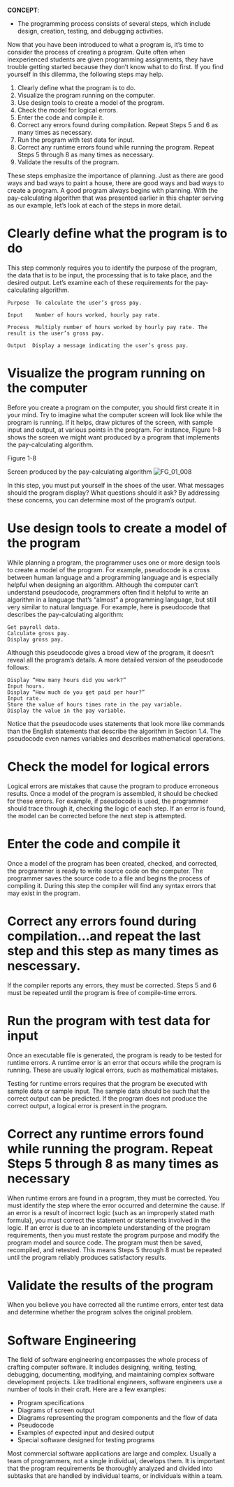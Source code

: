 **CONCEPT**: 
- The programming process consists of several steps, which include design, creation, testing, and debugging activities.

Now that you have been introduced to what a program is, it’s time to consider the process of creating a program. Quite often when inexperienced students are given programming assignments, they have trouble getting started because they don’t know what to do first. If you find yourself in this dilemma, the following steps may help.

  1. Clearly define what the program is to do.
  2. Visualize the program running on the computer.
  3. Use design tools to create a model of the program.
  4. Check the model for logical errors.
  5. Enter the code and compile it.
  6. Correct any errors found during compilation. Repeat Steps 5 and 6 as many times as necessary.
  7. Run the program with test data for input.
  8. Correct any runtime errors found while running the program. Repeat Steps 5 through 8 as many times as necessary.
  9. Validate the results of the program.

These steps emphasize the importance of planning. Just as there are good ways and bad ways to paint a house, there are good ways and bad ways to create a program. A good program always begins with planning. With the pay-calculating algorithm that was presented earlier in this chapter serving as our example, let’s look at each of the steps in more detail.

Clearly define what the program is to do
===========================================

This step commonly requires you to identify the purpose of the program, the data that is to be input, the processing that is to take place, and the desired output. Let’s examine each of these requirements for the pay-calculating algorithm.

```
Purpose  To calculate the user’s gross pay.

Input    Number of hours worked, hourly pay rate.

Process  Multiply number of hours worked by hourly pay rate. The result is the user’s gross pay.

Output  Display a message indicating the user’s gross pay.
```

Visualize the program running on the computer
==============================================

Before you create a program on the computer, you should first create it in your mind. Try to imagine what the computer screen will look like while the program is running. If it helps, draw pictures of the screen, with sample input and output, at various points in the program. For instance, Figure 1-8 shows the screen we might want produced by a program that implements the pay-calculating algorithm.

Figure 1-8

Screen produced by the pay-calculating algorithm
![FG_01_008](https://github.com/user-attachments/assets/54ffdbbe-b763-459d-bec2-837d6340dbf8)

In this step, you must put yourself in the shoes of the user. What messages should the program display? What questions should it ask? By addressing these concerns, you can determine most of the program’s output.

Use design tools to create a model of the program
======================================================
While planning a program, the programmer uses one or more design tools to create a model of the program. For example, pseudocode is a cross between human language and a programming language and is especially helpful when designing an algorithm. Although the computer can’t understand pseudocode, programmers often find it helpful to write an algorithm in a language that’s “almost” a programming language, but still very similar to natural language. For example, here is pseudocode that describes the pay-calculating algorithm:
```
Get payroll data.
Calculate gross pay.
Display gross pay.
```
Although this pseudocode gives a broad view of the program, it doesn’t reveal all the program’s details. A more detailed version of the pseudocode follows:
```
Display “How many hours did you work?”
Input hours.
Display “How much do you get paid per hour?”
Input rate.
Store the value of hours times rate in the pay variable.
Display the value in the pay variable.
```
Notice that the pseudocode uses statements that look more like commands than the English statements that describe the algorithm in Section 1.4. The pseudocode even names variables and describes mathematical operations. 

Check the model for logical errors
=
Logical errors are mistakes that cause the program to produce erroneous results. Once a model of the program is assembled, it should be checked for these errors. For example, if pseudocode is used, the programmer should trace through it, checking the logic of each step. If an error is found, the model can be corrected before the next step is attempted.

Enter the code and compile it
=
Once a model of the program has been created, checked, and corrected, the programmer is ready to write source code on the computer. The programmer saves the source code to a file and begins the process of compiling it. During this step the compiler will find any syntax errors that may exist in the program.

Correct any errors found during compilation...and repeat the last step and this step as many times as nescessary.
=
If the compiler reports any errors, they must be corrected. Steps 5 and 6 must be repeated until the program is free of compile-time errors.

Run the program with test data for input
= 
Once an executable file is generated, the program is ready to be tested for runtime errors. A runtime error is an error that occurs while the program is running. These are usually logical errors, such as mathematical mistakes.

Testing for runtime errors requires that the program be executed with sample data or sample input. The sample data should be such that the correct output can be predicted. If the program does not produce the correct output, a logical error is present in the program.

Correct any runtime errors found while running the program. Repeat Steps 5 through 8 as many times as necessary
=
When runtime errors are found in a program, they must be corrected. You must identify the step where the error occurred and determine the cause. If an error is a result of incorrect logic (such as an improperly stated math formula), you must correct the statement or statements involved in the logic. If an error is due to an incomplete understanding of the program requirements, then you must restate the program purpose and modify the program model and source code. The program must then be saved, recompiled, and retested. This means Steps 5 through 8 must be repeated until the program reliably produces satisfactory results.

Validate the results of the program
=
When you believe you have corrected all the runtime errors, enter test data and determine whether the program solves the original problem.

Software Engineering
=
The field of software engineering encompasses the whole process of crafting computer software. It includes designing, writing, testing, debugging, documenting, modifying, and maintaining complex software development projects. Like traditional engineers, software engineers use a number of tools in their craft. Here are a few examples:

- Program specifications
- Diagrams of screen output
- Diagrams representing the program components and the flow of data
- Pseudocode
- Examples of expected input and desired output
- Special software designed for testing programs
  
Most commercial software applications are large and complex. Usually a team of programmers, not a single individual, develops them. It is important that the program requirements be thoroughly analyzed and divided into subtasks that are handled by individual teams, or individuals within a team.
